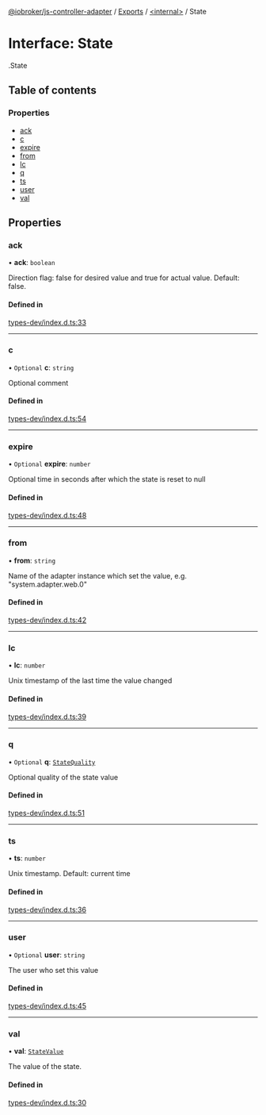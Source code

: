 [@iobroker/js-controller-adapter](../README.md) / [Exports](../modules.md) / [<internal\>](../modules/internal_.md) / State

# Interface: State

[<internal>](../modules/internal_.md).State

## Table of contents

### Properties

- [ack](internal_.State.md#ack)
- [c](internal_.State.md#c)
- [expire](internal_.State.md#expire)
- [from](internal_.State.md#from)
- [lc](internal_.State.md#lc)
- [q](internal_.State.md#q)
- [ts](internal_.State.md#ts)
- [user](internal_.State.md#user)
- [val](internal_.State.md#val)

## Properties

### ack

• **ack**: `boolean`

Direction flag: false for desired value and true for actual value. Default: false.

#### Defined in

[types-dev/index.d.ts:33](https://github.com/ioBroker/ioBroker.js-controller/blob/0655bceb/packages/types-dev/index.d.ts#L33)

___

### c

• `Optional` **c**: `string`

Optional comment

#### Defined in

[types-dev/index.d.ts:54](https://github.com/ioBroker/ioBroker.js-controller/blob/0655bceb/packages/types-dev/index.d.ts#L54)

___

### expire

• `Optional` **expire**: `number`

Optional time in seconds after which the state is reset to null

#### Defined in

[types-dev/index.d.ts:48](https://github.com/ioBroker/ioBroker.js-controller/blob/0655bceb/packages/types-dev/index.d.ts#L48)

___

### from

• **from**: `string`

Name of the adapter instance which set the value, e.g. "system.adapter.web.0"

#### Defined in

[types-dev/index.d.ts:42](https://github.com/ioBroker/ioBroker.js-controller/blob/0655bceb/packages/types-dev/index.d.ts#L42)

___

### lc

• **lc**: `number`

Unix timestamp of the last time the value changed

#### Defined in

[types-dev/index.d.ts:39](https://github.com/ioBroker/ioBroker.js-controller/blob/0655bceb/packages/types-dev/index.d.ts#L39)

___

### q

• `Optional` **q**: [`StateQuality`](../enums/internal_.StateQuality.md)

Optional quality of the state value

#### Defined in

[types-dev/index.d.ts:51](https://github.com/ioBroker/ioBroker.js-controller/blob/0655bceb/packages/types-dev/index.d.ts#L51)

___

### ts

• **ts**: `number`

Unix timestamp. Default: current time

#### Defined in

[types-dev/index.d.ts:36](https://github.com/ioBroker/ioBroker.js-controller/blob/0655bceb/packages/types-dev/index.d.ts#L36)

___

### user

• `Optional` **user**: `string`

The user who set this value

#### Defined in

[types-dev/index.d.ts:45](https://github.com/ioBroker/ioBroker.js-controller/blob/0655bceb/packages/types-dev/index.d.ts#L45)

___

### val

• **val**: [`StateValue`](../modules/internal_.md#statevalue)

The value of the state.

#### Defined in

[types-dev/index.d.ts:30](https://github.com/ioBroker/ioBroker.js-controller/blob/0655bceb/packages/types-dev/index.d.ts#L30)
